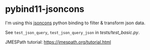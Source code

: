 # pybind11-jsoncons

I'm using this [jsoncons](https://github.com/danielaparker/jsoncons) python binding to filter & transform json data.

See `test_json_query`, `test_json_query_json` in *tests/test_basic.py*.

JMESPath tutorial: https://jmespath.org/tutorial.html
